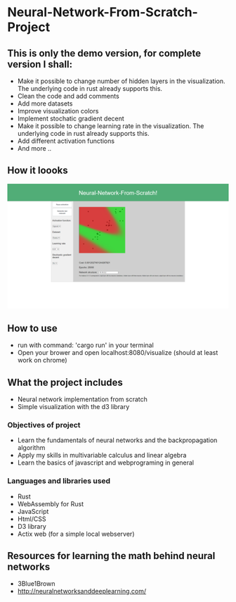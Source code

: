 # Neural-Network-From-Scratch-Project



## This is only the demo version, for complete version I shall:
- Make it possible to change number of hidden layers in the visualization. The underlying code in rust already supports this.
- Clean the code and add comments
- Add more datasets
- Improve visualization colors
- Implement stochatic gradient decent
- Make it possible to change learning rate in the visualization. The underlying code in rust already supports this.
- Add different activation functions
- And more ..

## How it loooks

![alt text](https://github.com/HenrikSvensson04/Neural-Network-From-Scratch-Project/blob/main/demo_version.png?raw=true)

## How to use 
- run with command: 'cargo run' in your terminal
- Open your brower and open localhost:8080/visualize (should at least work on chrome)

## What the project includes
- Neural network implementation from scratch
- Simple visualization with the d3 library


### Objectives of project
- Learn the fundamentals of neural networks and the backpropagation algorithm
- Apply my skills in multivariable calculus and linear algebra
- Learn the basics of javascript and webprograming in general


### Languages and libraries used
- Rust
- WebAssembly for Rust
- JavaScript
- Html/CSS
- D3 library
- Actix web (for a simple local webserver)

## Resources for learning the math behind neural networks
- 3Blue1Brown
- http://neuralnetworksanddeeplearning.com/



